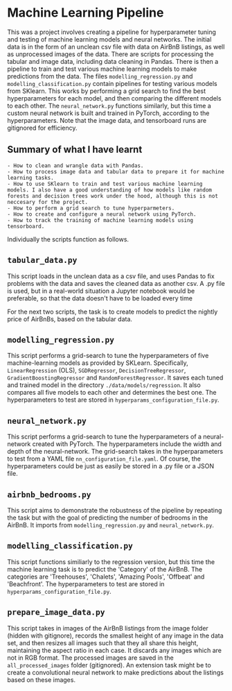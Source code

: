 # Machine Learning Pipeline

This was a project involves creating a pipeline for hyperparameter tuning and testing of machine learning models and neural networks. The initial data is in the form of an unclean csv file with data on AirBnB listings, as well as unprocessed images of the data. There are scripts for processing the tabular and image data, including data cleaning in Pandas. There is then a pipeline to train and test various machine learning models to make predictions from the data. The files ```modelling_regression.py``` and ```modelling_classification.py``` contain pipelines for testing various models from SKlearn. This works by performing a grid search to find the best hyperparameters for each model, and then comparing the different models to each other. The ```neural_network.py``` functions similarly, but this time a custom neural network is built and trained in PyTorch, according to the hyperparameters.
Note that the image data, and tensorboard runs are gitignored for efficiency.

## Summary of what I have learnt
    - How to clean and wrangle data with Pandas.
    - How to process image data and tabular data to prepare it for machine learning tasks.
    - How to use SKlearn to train and test various machine learning models. I also have a good understanding of how models like random forests and decision trees work under the hood, although this is not neccesary for the project.
    - How to perform a grid search to tune hyperparmeters.
    - How to create and configure a neural network using PyTorch.
    - How to track the training of machine learning models using tensorboard.

 Individually the scripts function as follows.
## ```tabular_data.py```
This script loads in the unclean data as a csv file, and uses Pandas to fix problems with the data and saves the cleaned data as another csv. A .py file is used, but in a real-world situation a Jupyter notebook would be preferable, so that the data doesn't have to be loaded every time


For the next two scripts, the task is to create models to predict the nightly price of AirBnBs, based on the tabular data.
## ```modelling_regression.py```
This script performs a grid-search to tune the hyperparameters of five machine-learning models as provided by SKLearn. Specifically, ```LinearRegression``` (OLS), ```SGDRegressor```, ```DecisionTreeRegressor```, ```GradientBoostingRegressor``` and ```RandomForestRegressor```. It saves each tuned and trained model in the directory ```./data/models/regression```. It also compares all five models to each other and determines the best one. The hyperparameters to test are stored in ```hyperparams_configuration_file.py```.

## ```neural_network.py```
This script performs a grid-search to tune the hyperparameters of a neural-network created with PyTorch. The hyperparameters include the width and depth of the neural-network. The grid-search takes in the hyperparameters to test from a YAML file ```nn_configuration_file.yaml```. Of course, the hyperparameters could be just as easily be stored in a .py file or a JSON file.

## ```airbnb_bedrooms.py```
This script aims to demonstrate the robustness of the pipeline by repeating the task but with the goal of predicting the number of bedrooms in the AirBnB. It imports from ```modelling_regression.py``` and ```neural_network.py```.

## ```modelling_classification.py```
This script functions similiarly to the regression version, but this time the machine learning task is to predict the 'Category' of the AirBnB. The categories are 'Treehouses', 'Chalets', 'Amazing Pools', 'Offbeat' and 'Beachfront'. The hyperparameters to test are stored in ```hyperparams_configuration_file.py```.


## ```prepare_image_data.py```
This script takes in images of the AirBnB listings from the image folder (hidden with gitignore), records the smallest height of any image in the data set, and then resizes all images such that they all share this height, maintaining the aspect ratio in each case. It discards any images which are not in RGB format. The processed images are saved in the ```all_processed_images``` folder (gitignored). An extension task might be to create a convolutional neural network to make predictions about the listings based on these images.
